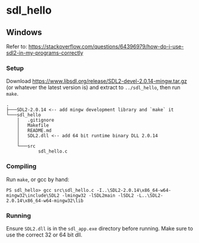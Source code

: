 # sdl\_hello

## Windows

Refer to: <https://stackoverflow.com/questions/64396979/how-do-i-use-sdl2-in-my-programs-correctly>

### Setup

Download <https://www.libsdl.org/release/SDL2-devel-2.0.14-mingw.tar.gz> (or whatever the latest version is) and extract to `../sdl_hello`, then run `make`.

```
.
├───SDL2-2.0.14 <-- add mingw development library and `make` it
└───sdl_hello
    │   .gitignore
    │   Makefile
    │   README.md
    │   SDL2.dll <-- add 64 bit runtime binary DLL 2.0.14
    │   
    └───src
            sdl_hello.c
```

### Compiling

Run `make`, or gcc by hand:

```
PS sdl_hello> gcc src\sdl_hello.c -I..\SDL2-2.0.14\x86_64-w64-mingw32\include\SDL2 -lmingw32 -lSDL2main -lSDL2 -L..\SDL2-2.0.14\x86_64-w64-mingw32\lib
```

### Running

Ensure `SDL2.dll` is in the `sdl_app.exe` directory before running. Make sure to use the correct 32 or 64 bit dll.

